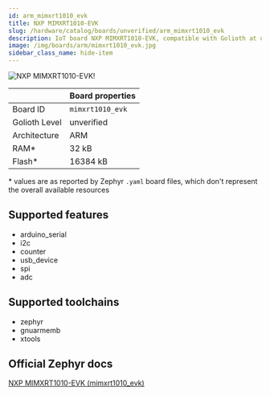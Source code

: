 ```yaml
---
id: arm_mimxrt1010_evk
title: NXP MIMXRT1010-EVK
slug: /hardware/catalog/boards/unverified/arm_mimxrt1010_evk
description: IoT board NXP MIMXRT1010-EVK, compatible with Golioth at unverified level.
image: /img/boards/arm/mimxrt1010_evk.jpg
sidebar_class_name: hide-item
---
```


[//]: # (This is an auto-generated file, do not edit! Changes to it will be lost upon re-generation)

![NXP MIMXRT1010-EVK!](/img/boards/arm/mimxrt1010_evk.jpg "NXP MIMXRT1010-EVK")

|                | Board properties     |
| -------------  | -------------------- |
| Board ID       | `mimxrt1010_evk` |
| Golioth Level  | unverified       |
| Architecture   | ARM |
| RAM*           | 32 kB |
| Flash*         | 16384 kB |

\* values are as reported by Zephyr `.yaml` board files, which don't represent the overall available resources



## Supported features

* arduino_serial
* i2c
* counter
* usb_device
* spi
* adc

## Supported toolchains

* zephyr
* gnuarmemb
* xtools

## Official Zephyr docs

[NXP MIMXRT1010-EVK (mimxrt1010_evk)](https://docs.zephyrproject.org/latest/boards/arm/mimxrt1010_evk/doc/index.html)
